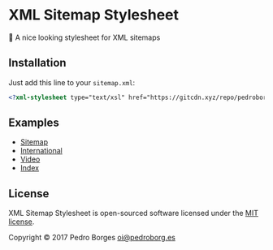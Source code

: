 # XML Sitemap Stylesheet
💅 A nice looking stylesheet for XML sitemaps

## Installation
Just add this line to your `sitemap.xml`:

```xsl
<?xml-stylesheet type="text/xsl" href="https://gitcdn.xyz/repo/pedroborges/sitemap-stylesheet/master/sitemap.xsl"?>
```

## Examples
- [Sitemap](https://gitcdn.xyz/repo/pedroborges/sitemap-stylesheet/master/examples/sitemap.xml)
- [International](https://gitcdn.xyz/repo/pedroborges/sitemap-stylesheet/master/examples/international.xml)
- [Video](https://gitcdn.xyz/repo/pedroborges/sitemap-stylesheet/master/examples/video.xml)
- [Index](https://gitcdn.xyz/repo/pedroborges/sitemap-stylesheet/master/examples/index.xml)

## License
XML Sitemap Stylesheet is open-sourced software licensed under the [MIT license](http://www.opensource.org/licenses/mit-license.php).

Copyright © 2017 Pedro Borges <oi@pedroborg.es>
